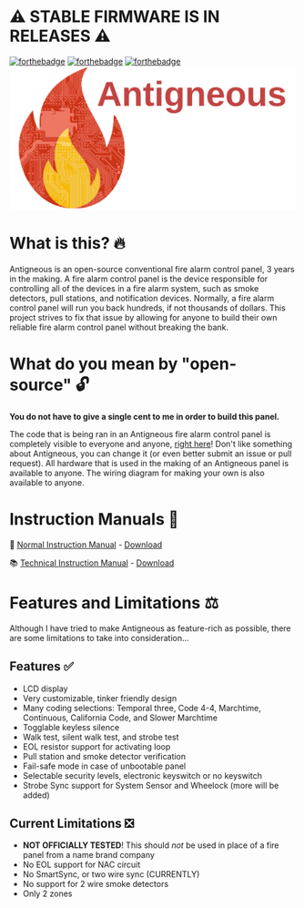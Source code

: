 # ⚠️ STABLE FIRMWARE IS IN RELEASES ⚠️

[![forthebadge](https://forthebadge.com/images/badges/made-with-c-plus-plus.svg)](https://forthebadge.com) [![forthebadge](https://forthebadge.com/images/badges/open-source.svg)](https://forthebadge.com) [![forthebadge](https://forthebadge.com/images/badges/built-with-love.svg)](https://forthebadge.com)
![Icon](https://github.com/Lexzach/antigneous/blob/official-firmware/gh_icon.png?raw=true)
# What is this? 🔥
Antigneous is an open-source conventional fire alarm control panel, 3 years in the making. A fire alarm control panel is the device responsible for controlling all of the devices in a fire alarm system, such as smoke detectors, pull stations, and notification devices. Normally, a fire alarm control panel will run you back hundreds, if not thousands of dollars. This project strives to fix that issue by allowing for anyone to build their own reliable fire alarm control panel without breaking the bank.

# What do you mean by "open-source" 🔓
**You do not have to give a single cent to me in order to build this panel.**

The code that is being ran in an Antigneous fire alarm control panel is completely visible to everyone and anyone, [right here](https://github.com/Lexzach/antigneous/blob/official-firmware/main/main.ino)! Don't like something about Antigneous, you can change it (or even better submit an issue or pull request). All hardware that is used in the making of an Antigneous panel is available to anyone. The wiring diagram for making your own is also available to anyone.

# Instruction Manuals 📄
📕 [Normal Instruction Manual](https://github.com/Lexzach/antigneous/blob/official-firmware/instructions/antigneous_instructions.pdf) - [Download](https://github.com/Lexzach/antigneous/raw/official-firmware/instructions/antigneous_instructions.pdf)

📚 [Technical Instruction Manual](https://github.com/Lexzach/antigneous/blob/official-firmware/instructions/antigneous_tech_instructions.pdf) - [Download](https://github.com/Lexzach/antigneous/raw/official-firmware/instructions/antigneous_tech_instructions.pdf)

# Features and Limitations ⚖️
Although I have tried to make Antigneous as feature-rich as possible, there are some limitations to take into consideration...

## Features ✅
- LCD display
- Very customizable, tinker friendly design
- Many coding selections: Temporal three, Code 4-4, Marchtime, Continuous, California Code, and Slower Marchtime
- Togglable keyless silence
- Walk test, silent walk test, and strobe test
- EOL resistor support for activating loop
- Pull station and smoke detector verification
- Fail-safe mode in case of unbootable panel
- Selectable security levels, electronic keyswitch or no keyswitch
- Strobe Sync support for System Sensor and Wheelock (more will be added)

## Current Limitations ❎
- **NOT OFFICIALLY TESTED**! This should *not* be used in place of a fire panel from a name brand company
- No EOL support for NAC circuit
- No SmartSync, or two wire sync (CURRENTLY)
- No support for 2 wire smoke detectors
- Only 2 zones

